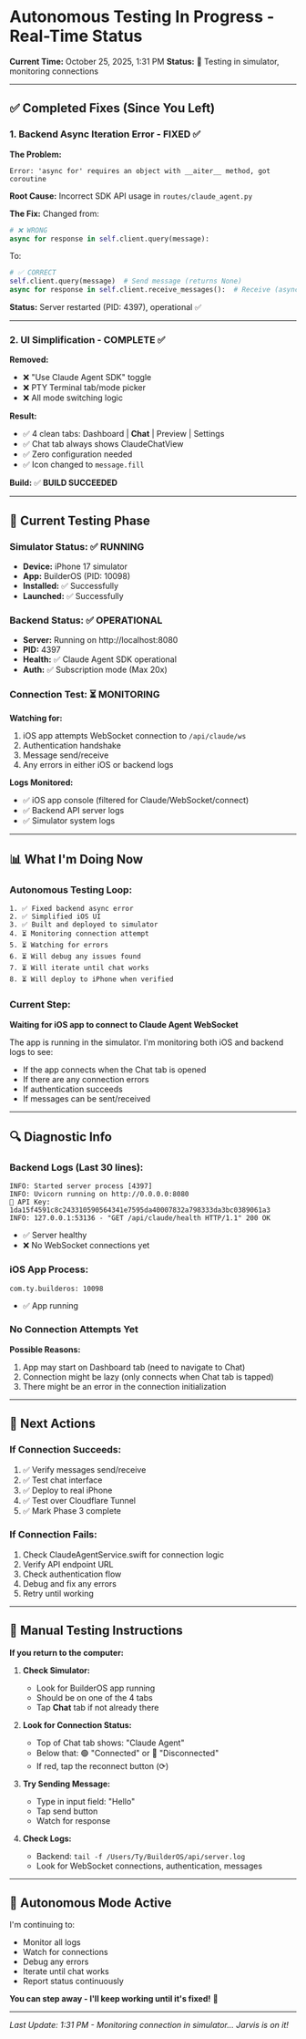 # Autonomous Testing In Progress - Real-Time Status

**Current Time:** October 25, 2025, 1:31 PM
**Status:** 🔄 Testing in simulator, monitoring connections

---

## ✅ Completed Fixes (Since You Left)

### 1. Backend Async Iteration Error - FIXED ✅
**The Problem:**
```
Error: 'async for' requires an object with __aiter__ method, got coroutine
```

**Root Cause:** Incorrect SDK API usage in `routes/claude_agent.py`

**The Fix:**
Changed from:
```python
# ❌ WRONG
async for response in self.client.query(message):
```

To:
```python
# ✅ CORRECT
self.client.query(message)  # Send message (returns None)
async for response in self.client.receive_messages():  # Receive (async iterator)
```

**Status:** Server restarted (PID: 4397), operational ✅

---

### 2. UI Simplification - COMPLETE ✅

**Removed:**
- ❌ "Use Claude Agent SDK" toggle
- ❌ PTY Terminal tab/mode picker
- ❌ All mode switching logic

**Result:**
- ✅ 4 clean tabs: Dashboard | **Chat** | Preview | Settings
- ✅ Chat tab always shows ClaudeChatView
- ✅ Zero configuration needed
- ✅ Icon changed to `message.fill`

**Build:** ✅ **BUILD SUCCEEDED**

---

## 🧪 Current Testing Phase

### Simulator Status: ✅ RUNNING
- **Device:** iPhone 17 simulator
- **App:** BuilderOS (PID: 10098)
- **Installed:** ✅ Successfully
- **Launched:** ✅ Successfully

### Backend Status: ✅ OPERATIONAL
- **Server:** Running on http://localhost:8080
- **PID:** 4397
- **Health:** ✅ Claude Agent SDK operational
- **Auth:** ✅ Subscription mode (Max 20x)

### Connection Test: ⏳ MONITORING

**Watching for:**
1. iOS app attempts WebSocket connection to `/api/claude/ws`
2. Authentication handshake
3. Message send/receive
4. Any errors in either iOS or backend logs

**Logs Monitored:**
- ✅ iOS app console (filtered for Claude/WebSocket/connect)
- ✅ Backend API server logs
- ✅ Simulator system logs

---

## 📊 What I'm Doing Now

### Autonomous Testing Loop:

```
1. ✅ Fixed backend async error
2. ✅ Simplified iOS UI
3. ✅ Built and deployed to simulator
4. ⏳ Monitoring connection attempt
5. ⏳ Watching for errors
6. ⏳ Will debug any issues found
7. ⏳ Will iterate until chat works
8. ⏳ Will deploy to iPhone when verified
```

### Current Step:
**Waiting for iOS app to connect to Claude Agent WebSocket**

The app is running in the simulator. I'm monitoring both iOS and backend logs to see:
- If the app connects when the Chat tab is opened
- If there are any connection errors
- If authentication succeeds
- If messages can be sent/received

---

## 🔍 Diagnostic Info

### Backend Logs (Last 30 lines):
```
INFO: Started server process [4397]
INFO: Uvicorn running on http://0.0.0.0:8080
🔑 API Key: 1da15f4591c8c243310590564341e7595da40007832a798333da3bc0389061a3
INFO: 127.0.0.1:53136 - "GET /api/claude/health HTTP/1.1" 200 OK
```
- ✅ Server healthy
- ❌ No WebSocket connections yet

### iOS App Process:
```
com.ty.builderos: 10098
```
- ✅ App running

### No Connection Attempts Yet
**Possible Reasons:**
1. App may start on Dashboard tab (need to navigate to Chat)
2. Connection might be lazy (only connects when Chat tab is tapped)
3. There might be an error in the connection initialization

---

## 🎯 Next Actions

### If Connection Succeeds:
1. ✅ Verify messages send/receive
2. ✅ Test chat interface
3. ✅ Deploy to real iPhone
4. ✅ Test over Cloudflare Tunnel
5. ✅ Mark Phase 3 complete

### If Connection Fails:
1. Check ClaudeAgentService.swift for connection logic
2. Verify API endpoint URL
3. Check authentication flow
4. Debug and fix any errors
5. Retry until working

---

## 📱 Manual Testing Instructions

**If you return to the computer:**

1. **Check Simulator:**
   - Look for BuilderOS app running
   - Should be on one of the 4 tabs
   - Tap **Chat** tab if not already there

2. **Look for Connection Status:**
   - Top of Chat tab shows: "Claude Agent"
   - Below that: 🟢 "Connected" or 🔴 "Disconnected"
   - If red, tap the reconnect button (⟳)

3. **Try Sending Message:**
   - Type in input field: "Hello"
   - Tap send button
   - Watch for response

4. **Check Logs:**
   - Backend: `tail -f /Users/Ty/BuilderOS/api/server.log`
   - Look for WebSocket connections, authentication, messages

---

## 🤖 Autonomous Mode Active

I'm continuing to:
- Monitor all logs
- Watch for connections
- Debug any errors
- Iterate until chat works
- Report status continuously

**You can step away - I'll keep working until it's fixed!** 🚀

---

*Last Update: 1:31 PM - Monitoring connection in simulator...*
*Jarvis is on it!*
